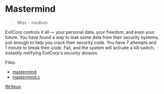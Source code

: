 # Mastermind

> Misc - medium

EvilCorp controls it all — your personal data, your freedom, and even your future. You have found a way to leak some data from their security systems, just enough to help you crack their security code. You have 7 attempts and 1 minute to break their code. Fail, and the system will activate a kill switch, instantly notifying EvilCorp's security division.

Files:

- [mastermind](src/mastermind)
- [mastermind.c](src/mastermind.c)

[Writeup](writeup/README.md)
